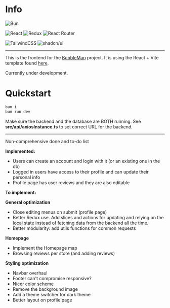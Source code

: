 # Info

![Bun](https://img.shields.io/badge/Bun-%23000000.svg?style=for-the-badge&logo=bun&logoColor=white)

![React](https://img.shields.io/badge/react-%2320232a.svg?style=for-the-badge&logo=react&logoColor=%2361DAFB)
![Redux](https://img.shields.io/badge/redux-%23593d88.svg?style=for-the-badge&logo=redux&logoColor=white)
![React Router](https://img.shields.io/badge/React_Router-CA4245?style=for-the-badge&logo=react-router&logoColor=white)

![TailwindCSS](https://img.shields.io/badge/tailwindcss-%2338B2AC.svg?style=for-the-badge&logo=tailwind-css&logoColor=white)
![shadcn/ui](https://img.shields.io/badge/shadcn/ui%20%20-8A2BE2?link=https://ui.shadcn.com/)

---

This is the frontend for the [BubbleMap](https://github.com/SebilleK/BubbleMap) project.
It is using the React + Vite template found [here](https://github.com/SebilleK/bun-shadcnreact).

Currently under development.

# Quickstart

```bash
bun i
bun run dev
```

Make sure the backend and the database are BOTH running.
See **src/api/axiosInstance.ts** to set correct URL for the backend.

---

Non-comprehensive done and to-do list

**Implemented:**

- Users can create an account and login with it (or an existing one in the db)
- Logged in users have access to their profile and can update their personal info
- Profile page has user reviews and they are also editable

**To implement:**

**General optimization**

- Close editing menus on submit (profile page)
- Better Redux use. Add slices and actions for updating and relying on the local state instead of fetching data from the backend all the time.
- Better modularity: add utils functions for common requests

**Homepage**

- Implement the Homepage map
- Browsing reviews per store (and adding reviews)

**Styling optimization**

- Navbar overhaul
- Footer can't compromise responsive?
- Nicer color scheme
- Remove the background image
- Add a theme switcher for dark theme
- Better layout on profile page
